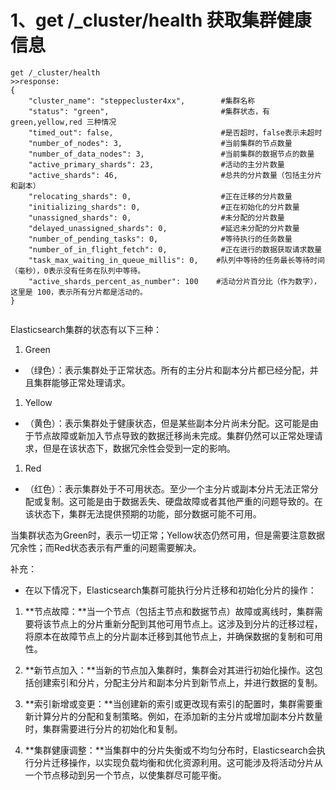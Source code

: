 # 1、get  /_cluster/health  获取集群健康信息

```shell
get /_cluster/health 
>>response:
{
    "cluster_name": "steppecluster4xx",        #集群名称
    "status": "green",                         #集群状态，有green,yellow,red 三种情况
    "timed_out": false,                        #是否超时，false表示未超时
    "number_of_nodes": 3,                      #当前集群的节点数量
    "number_of_data_nodes": 3,                 #当前集群的数据节点的数量
    "active_primary_shards": 23,               #活动的主分片数量
    "active_shards": 46,                       #总共的分片数量（包括主分片和副本）
    "relocating_shards": 0,                    #正在迁移的分片数量
    "initializing_shards": 0,                  #正在初始化的分片数量
    "unassigned_shards": 0,                    #未分配的分片数量
    "delayed_unassigned_shards": 0,            #延迟未分配的分片数量
    "number_of_pending_tasks": 0,              #等待执行的任务数量
    "number_of_in_flight_fetch": 0,            #正在进行的数据获取请求数量
    "task_max_waiting_in_queue_millis": 0,    #队列中等待的任务最长等待时间（毫秒），0表示没有任务在队列中等待。
    "active_shards_percent_as_number": 100    #活动分片百分比（作为数字），这里是 100，表示所有分片都是活动的。
}
   
```

Elasticsearch集群的状态有以下三种：

1. Green

- （绿色）：表示集群处于正常状态。所有的主分片和副本分片都已经分配，并且集群能够正常处理请求。

1. Yellow

- （黄色）：表示集群处于健康状态，但是某些副本分片尚未分配。这可能是由于节点故障或新加入节点导致的数据迁移尚未完成。集群仍然可以正常处理请求，但是在该状态下，数据冗余性会受到一定的影响。

1. Red

- （红色）：表示集群处于不可用状态。至少一个主分片或副本分片无法正常分配或复制。这可能是由于数据丢失、硬盘故障或者其他严重的问题导致的。在该状态下，集群无法提供预期的功能，部分数据可能不可用。

当集群状态为Green时，表示一切正常；Yellow状态仍然可用，但是需要注意数据冗余性；而Red状态表示有严重的问题需要解决。

补充：

- 在以下情况下，Elasticsearch集群可能执行分片迁移和初始化分片的操作：

1. **节点故障：**当一个节点（包括主节点和数据节点）故障或离线时，集群需要将该节点上的分片重新分配到其他可用节点上。这涉及到分片的迁移过程，将原本在故障节点上的分片副本迁移到其他节点上，并确保数据的复制和可用性。

1. **新节点加入：**当新的节点加入集群时，集群会对其进行初始化操作。这包括创建索引和分片，分配主分片和副本分片到新节点上，并进行数据的复制。

1. **索引新增或变更：**当创建新的索引或更改现有索引的配置时，集群需要重新计算分片的分配和复制策略。例如，在添加新的主分片或增加副本分片数量时，集群需要进行分片的初始化和复制。

1. **集群健康调整：**当集群中的分片失衡或不均匀分布时，Elasticsearch会执行分片迁移操作，以实现负载均衡和优化资源利用。这可能涉及将活动分片从一个节点移动到另一个节点，以使集群尽可能平衡。